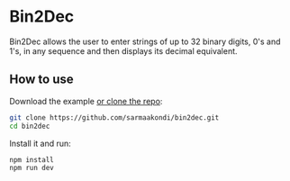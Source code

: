 # Bin2Dec

Bin2Dec allows the user to enter strings of up to 32 binary digits, 0's and 1's, in any sequence and then displays its decimal equivalent.

## How to use

Download the example [or clone the repo](https://github.com/sarmaakondi/bin2dec.git):

```bash
git clone https://github.com/sarmaakondi/bin2dec.git
cd bin2dec
```

Install it and run:

```bash
npm install
npm run dev
```
